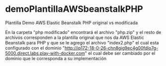 # demoPlantillaAWSbeanstalkPHP
Plantilla Demo AWS Elastic Beanstalk PHP original vs modificada

En la carpeta "php modificado" encontrará el archivo "php.zip" y el resto de archivos corresponden a la plantilla original que nos da AWS Elastic Beanstalk para PHP y que se le agrego el archivo "index2.php" el cual esta configurado con el dominio "http://ip172-18-0-26-chn8gig9ec4g00fdlo7g-5000.direct.labs.play-with-docker.com" el cual debe ser cambiado por el dominio que le corresponda a su implementación

